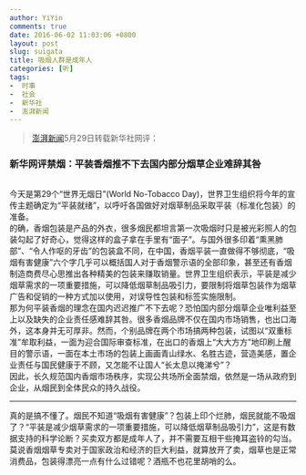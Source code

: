 ```yaml
---
author: YiYin
comments: true
date: 2016-06-02 11:03:06 +0800
layout: post
slug: suigata
title: 吸烟人群是成年人
categories: [听]
tags:
-  时事
-  社会
-  新华社
-  澎湃新闻
---
```



<div class="quote">
	<blockquote>
		<a href="http://www.thepaper.cn/newsDetail_forward_1476840">澎湃新闻</a>5月29日转载新华社网评：
	</blockquote>
</div>

### 新华网评禁烟：平装香烟推不下去国内部分烟草企业难辞其咎

<img src="http://image.thepaper.cn/wap/image/4/950/999.jpg" alt="">

今天是第29个“世界无烟日”(World No-Tobacco Day)，世界卫生组织将今年的宣传主题确定为“平装就绪”，以呼吁各国做好对烟草制品采取平装（标准化包装）的准备。<br>
的确，香烟包装是产品的外衣，很多烟民都坦言第一次吸烟时只是被光彩照人的包装勾起了好奇心，觉得这样的盒子拿在手里有“面子”。与国外很多印着“熏黑肺部”、“令人作呕的牙齿”的包装盒不同，在中国，香烟平装一直做得不够彻底，“吸烟有害健康”六个字几乎可以概括国人对于香烟警示语的全部印象，甚至还有香烟制造商费尽心思推出各种精美的包装来赚取销量。世界卫生组织表示，平装是减少烟草需求的一项重要措施，可以降低烟草制品吸引力，要限制将烟草包装作为烟草广告和促销的一种方式加以使用，对误导性包装和标签实施限制。<br>
那为何平装香烟的理念在国内迟迟推广不下去呢？恐怕国内部分烟草企业唯利益至上以及缺失的企业责任感难辞其咎。很多香烟品牌不仅在国内市场销售，也出口海外，这本身并无可厚非。然而，个别品牌在两个市场搞两种包装，试图以“双重标准”牟取利益，一面为迎合国际审查标准，在出口的香烟上“大大方方”地印刷上醒目的警示语，一面在本土市场的包装上画画青山绿水、名胜古迹，营造美感，置企业责任与国民健康于不顾，又怎能不让国人“长太息以掩涕兮”？<br>
因此，长久规范国内香烟市场秩序，实现公共场所全面禁烟，依然是一场从政府到企业，从烟民到全体民众的持久战役。<br>

<hr>
<div class="commentsonquote">
	<div class="yiyin">
        真的是搞不懂了。烟民不知道“吸烟有害健康”？包装上印个烂肺，烟民就能不吸烟了？“平装是减少烟草需求的一项重要措施，可以降低烟草制品吸引力”，这是有数据支持的科学论断？买卖双方都是成年人了，并不需要互相干些掩耳盗铃的勾当。<br>
        莫说香烟烟草专卖对于国家政治和经济的巨大利益，就算放开了卖，烟草也是正常消费品，包装得漂亮一点有什么过错呢？酒瓶不也花里胡哨的么。<br>
		<br><br>
	</div>
</div>

